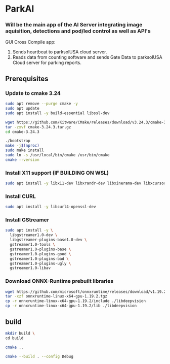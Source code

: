 # ParkAI

### Will be the main app of the AI Server integrating image aquisition, detections and pod/led control as well as API's

GUI Cross Compile app:
1. Sends heartbeat to parksolUSA cloud server.
2. Reads data from counting software and sends Gate Data to parksolUSA Cloud server for parking reports.

## Prerequisites
### Update to cmake 3.24
```bash
sudo apt remove --purge cmake -y
sudo apt update
sudo apt install -y build-essential libssl-dev

wget https://github.com/Kitware/CMake/releases/download/v3.24.3/cmake-3.24.3.tar.gz
tar -zxvf cmake-3.24.3.tar.gz
cd cmake-3.24.3

./bootstrap
make -j$(nproc)
sudo make install
sudo ln -s /usr/local/bin/cmake /usr/bin/cmake
cmake --version
```

### Install X11 support (IF BUILDING ON WSL)
```bash
sudo apt install -y libx11-dev libxrandr-dev libxinerama-dev libxcursor-dev libxi-dev
```
### Install CURL
```bash
sudo apt install -y libcurl4-openssl-dev
```
### Install GStreamer
```bash
sudo apt install -y \
  libgstreamer1.0-dev \
  libgstreamer-plugins-base1.0-dev \
  gstreamer1.0-tools \
  gstreamer1.0-plugins-base \
  gstreamer1.0-plugins-good \
  gstreamer1.0-plugins-bad \
  gstreamer1.0-plugins-ugly \
  gstreamer1.0-libav
```
### Download ONNX-Runtime prebuilt libraries
```bash
wget https://github.com/microsoft/onnxruntime/releases/download/v1.19.2/onnxruntime-linux-x64-gpu-1.19.2.tgz
tar -xzf onnxruntime-linux-x64-gpu-1.19.2.tgz
cp -r onnxruntime-linux-x64-gpu-1.19.2/include ./libdeepvision
cp -r onnxruntime-linux-x64-gpu-1.19.2/lib ./libdeepvision
```

## build
```bash
mkdir build \
cd build
```
```bash
cmake ..
```
```bash
cmake --build . --config Debug
```

